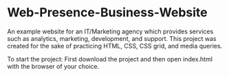 # Web-Presence-Business-Website

An example website for an IT/Marketing agency which provides services such as analytics, marketing, development, and support.
This project was created for the sake of practicing HTML, CSS, CSS grid, and media queries.

To start the project:
First download the project and then open index.html with the browser of your choice.
